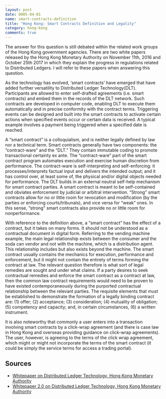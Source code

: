 ```yaml
---
layout: post
date: 0005-04-01
name: smart-contracts-definition
title: "Hong Kong: Smart Contracts Definition and Legality"
category: hong-kong
comments: true
---
```


The answer for this question is still debated within the related work groups of the Hong Kong government agencies. There are two white papers released by the Hong Kong Monetary Authority  on November 11th, 2016 and October 25th 2017 in which they explain the progress in regulations related to Distributed Ledgers. I will refer to these papers when answering this question.


As the technology has evolved, ‘smart contracts’ have emerged that have added further versatility to Distributed Ledger Technology(DLT). Participants are allowed to enter self-drafted agreements (i.e. smart contracts) and embed them in the records of the DLT network. Such contracts are developed in computer code, enabling DLT to execute them automatically and in precise conformity with the contract terms. Triggering events can be designed and built into the smart contracts to activate certain actions when specified events occur or certain data is received. A typical example involves a payment being triggered when a specified date is reached.

A “smart contract” is a colloquialism, and is neither legally defined by law nor a technical term. Smart contracts generally have two components: the “contract-ware” and the “DLT.” They contain immutable coding to promote transactional certainty ex ante. The “contract-ware” part of the smart contract program automates execution and exercise human discretion from performance. The contract-ware is self-interpreting and self-enforcing: it processes/interprets factual input and delivers the intended output; and it has control over, at least some of, the physical and/or digital objects needed for performance. The DLT builds in an external neutral self-help mechanism for smart contract parties. A smart contract is meant to be self-contained and obviates enforcement by judicial or arbitral intervention. “Strong” smart contracts allow for no or little room for revocation and modification (by the parties or enforcing courts/tribunals), and vice versa for “weak” ones. In this sense, “strong” smart contracts also provide no or little room for nonperformance.

With reference to the definition above, a “smart contract” has the effect of a contract, but it takes on many forms. It should not be understood as a contractual document in digital form. Referring to the vending machine example, the main legal relationship exists between the consumer and the soda can vendor and not with the machine, which is a distribution agent. This relationship includes but also exists beyond the machine. The smart contract usually contains the mechanics for execution, performance and enforcement, but it might not contain the entirety of terms forming the contract at law. The relevant question therefore is what sort of legal remedies are sought and under what claims. If a party desires to seek contractual remedies and enforce the smart contract as a contract at law, then the common law contract requirements would need to be proven to have existed contemporaneously during the purported contractual relationship between the relevant parties. The requisite elements that must be established to demonstrate the formation of a legally binding contract are: (1) offer; (2) acceptance; (3) consideration; (4) mutuality of obligation; (5) competency and capacity; and, in certain circumstances, (6) a written instrument.

It is also noteworthy that commonly a user enters into a transaction involving smart contracts by a click-wrap agreement (and there is case law in Hong Kong and overseas providing guidance on click-wrap agreements). The user, however, is agreeing to the terms of the click wrap agreement, which might or might not incorporate the terms of the smart contract (it could be simply the service terms for access a trading portal).


Sources
------ 

- [Whitepaper on Distributed Ledger Technology, Hong Kong Monetary Authority](http://www.hkma.gov.hk/media/eng/doc/key-functions/finanical-infrastructure/Whitepaper_On_Distributed_Ledger_Technology.pdf)
- [Whitepaper 2.0 on Distributed Ledger Technology, Hong Kong Monetary Authority](http://www.hkma.gov.hk/media/eng/doc/key-functions/finanical-infrastructure/infrastructure/20171025e1a1.pdf)
